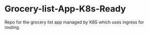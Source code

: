 # Grocery-list-App-K8s-Ready
Repo for the grocery list app managed by K8S which uses ingress for routing.
